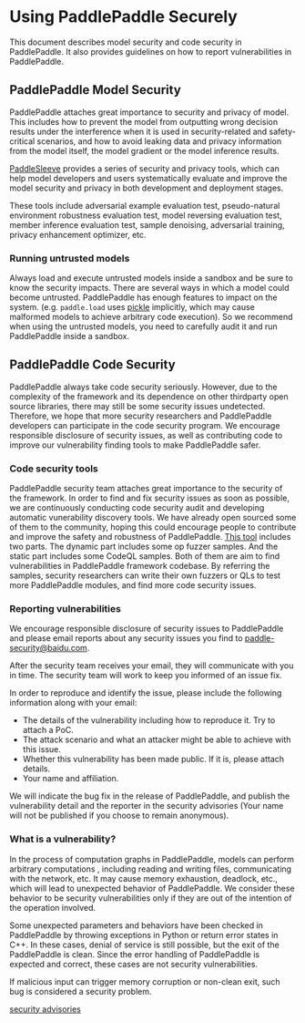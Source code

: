# Using PaddlePaddle Securely

This document describes model security and code security in PaddlePaddle. It also provides guidelines on how to report vulnerabilities in PaddlePaddle.

## PaddlePaddle Model Security

PaddlePaddle attaches great importance to security and privacy of model. This includes how to prevent the model from outputting wrong decision results under the interference when it is used in security-related and safety-critical scenarios, and how to avoid leaking data and privacy information from the model itself, the model gradient or the model inference results.



[PaddleSleeve](https://github.com/PaddlePaddle/PaddleSleeve) provides a series of security and privacy tools, which can help model developers and users systematically evaluate and improve the model security and privacy in both development and deployment stages.



These tools include adversarial example evaluation test, pseudo-natural environment robustness evaluation test, model reversing evaluation test, member inference evaluation test, sample denoising, adversarial training, privacy enhancement optimizer, etc.

### Running untrusted models

Always load and execute untrusted models inside a sandbox and be sure to know the security impacts.
There are several ways in which a model could become untrusted. PaddlePaddle has enough features to impact on the system. (e.g. `paddle.load` uses [pickle](https://docs.python.org/3/library/pickle.html) implicitly, which may cause malformed models to achieve arbitrary code execution). So we recommend when using the untrusted models, you need to carefully audit it and run PaddlePaddle inside a sandbox.

## PaddlePaddle Code Security

PaddlePaddle always take code security seriously. However, due to the complexity of the framework and its dependence on other thirdparty open source libraries, there may still be some security issues undetected. Therefore, we hope that more security researchers and PaddlePaddle developers can participate in the code security program. We encourage responsible disclosure of security issues, as well as contributing code to improve our vulnerability finding tools to make PaddlePaddle safer.

### Code security tools

PaddlePaddle security team attaches great importance to the security of the framework. In order to find and fix security issues as soon as possible, we are continuously conducting code security audit and developing automatic vunerability discovery tools. We have already open sourced some of them to the community, hoping this could encourage people to contribute and improve the safety and robustness of PaddlePaddle. [This tool](https://github.com/PaddlePaddle/PaddleSleeve/tree/main/CodeSecurity) includes two parts. The dynamic part includes some op fuzzer samples. And the static part includes some CodeQL samples. Both of them are aim to find vulnerabilities in PaddlePaddle framework codebase. By referring the samples, security researchers can write their own fuzzers or QLs to test more PaddlePaddle modules, and find more code security issues.

### Reporting vulnerabilities

We encourage responsible disclosure of security issues to PaddlePaddle and please email reports about any security issues you find to paddle-security@baidu.com.



After the security team receives your email, they will communicate with you in time. The security team will work to keep you informed of an issue fix.



In order to reproduce and identify the issue, please include the following information along with your email:

- The details of the vulnerability including how to reproduce it. Try to attach a PoC.
- The attack scenario and what an attacker might be able to achieve with this issue.
- Whether this vulnerability has been made public. If it is, please attach details.
- Your name and affiliation.

We will indicate the bug fix in the release of PaddlePaddle, and publish the vulnerability detail and the reporter in the security advisories (Your name will not be published if you choose to remain anonymous).

### What is a vulnerability?

In the process of computation graphs in PaddlePaddle, models can perform arbitrary computations , including reading and writing files, communicating with the network, etc. It may cause memory exhaustion, deadlock, etc., which will lead to unexpected behavior of PaddlePaddle. We consider these behavior to be security vulnerabilities only if they are out of the intention of the operation involved.



Some unexpected parameters and behaviors have been checked in PaddlePaddle by throwing exceptions in Python or return error states in C++. In these cases, denial of service is still possible, but the exit of the PaddlePaddle is clean. Since the error handling of PaddlePaddle is expected and correct, these cases are not security vulnerabilities.



If malicious input can trigger memory corruption or non-clean exit, such bug is considered a security problem.



[security advisories](./security/README.md)
